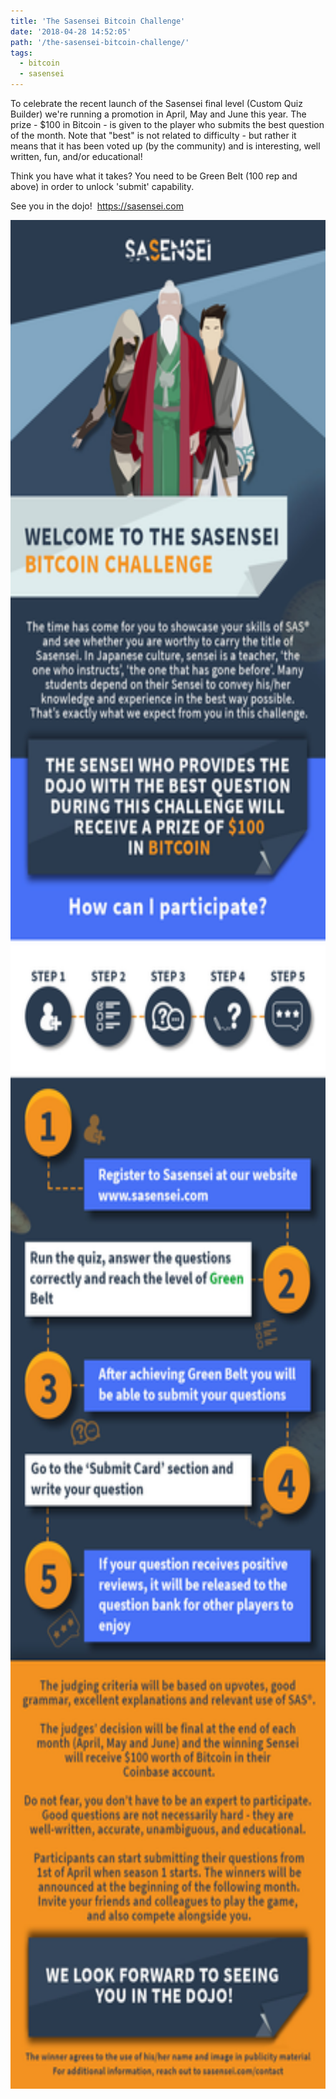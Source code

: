 ```yaml
---
title: 'The Sasensei Bitcoin Challenge'
date: '2018-04-28 14:52:05'
path: '/the-sasensei-bitcoin-challenge/'
tags:
  - bitcoin
  - sasensei
---
```


To celebrate the recent launch of the Sasensei final level (Custom Quiz Builder) we're running a promotion in April, May and June this year. The prize - \$100 in Bitcoin - is given to the player who submits the best question of the month. Note that "best" is not related to difficulty - but rather it means that it has been voted up (by the community) and is interesting, well written, fun, and/or educational!

Think you have what it takes? You need to be Green Belt (100 rep and above) in order to unlock 'submit' capability.

See you in the dojo!  <a href="https://sasensei.com">https://sasensei.com</a>

<a href="https://sasensei.com"><img class="aligncenter size-full wp-image-371" src="../images/infogrpahic.jpg" alt="" width="650" height="2990" /></a>
